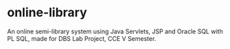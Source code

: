 # online-library
An online semi-library system using Java Servlets, JSP and Oracle SQL with PL SQL, made for DBS Lab Project, CCE V Semester. 
